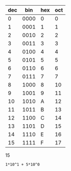 | dec | bin  | hex | oct |
|-----|------|-----| ----|
| 0   | 0000 | 0   | 0
| 1   | 0001 | 1   | 1
| 2   | 0010 | 2   | 2
| 3   | 0011 | 3   | 3
| 4   | 0100 | 4   | 4
| 5   | 0101 | 5   | 5
| 6   | 0110 | 6   | 6
| 7   | 0111 | 7   | 7
| 8   | 1000 | 8   | 10
| 9   | 1001 | 9   | 11
| 10  | 1010 | A   | 12
| 11  | 1011 | B   | 13
| 12  | 1100 | C   | 14
| 13  | 1101 | D   | 15
| 14  | 1110 | E   | 16
| 15  | 1111 | F   | 17

15

`1*10^1 + 5*10^0`
